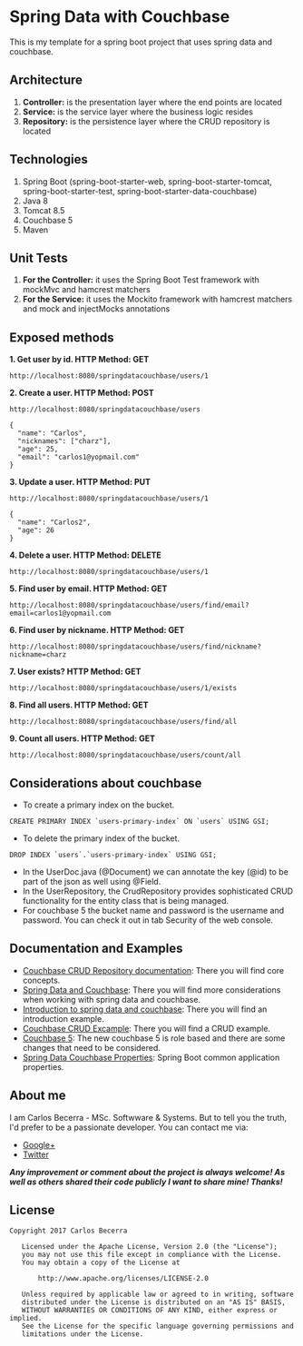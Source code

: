 # Spring Data with Couchbase

This is my template for a spring boot project that uses spring data and couchbase.

## Architecture
 
 1. **Controller:** is the presentation layer where the end points are located
 2. **Service:** is the service layer where the business logic resides
 3. **Repository:** is the persistence layer where the CRUD repository is located
 
## Technologies

1. Spring Boot (spring-boot-starter-web, spring-boot-starter-tomcat, spring-boot-starter-test, spring-boot-starter-data-couchbase)
2. Java 8
3. Tomcat 8.5
4. Couchbase 5
5. Maven

## Unit Tests

 1. **For the Controller:** it uses the Spring Boot Test framework with mockMvc and hamcrest matchers
 2. **For the Service:** it uses the Mockito framework with hamcrest matchers and mock and injectMocks annotations 
 
## Exposed methods

**1. Get user by id. HTTP Method: GET**
```
http://localhost:8080/springdatacouchbase/users/1
```

**2. Create a user. HTTP Method: POST**
```
http://localhost:8080/springdatacouchbase/users
```
```
{
  "name": "Carlos",
  "nicknames": ["charz"],
  "age": 25,
  "email": "carlos1@yopmail.com"
}
```

**3. Update a user. HTTP Method: PUT**
```
http://localhost:8080/springdatacouchbase/users/1
```
```
{
  "name": "Carlos2",
  "age": 26
}
```

**4. Delete a user. HTTP Method: DELETE**
```
http://localhost:8080/springdatacouchbase/users/1
```

**5. Find user by email. HTTP Method: GET**
```
http://localhost:8080/springdatacouchbase/users/find/email?email=carlos1@yopmail.com
```

**6. Find user by nickname. HTTP Method: GET**
```
http://localhost:8080/springdatacouchbase/users/find/nickname?nickname=charz
```

**7. User exists? HTTP Method: GET**
```
http://localhost:8080/springdatacouchbase/users/1/exists
```

**8. Find all users. HTTP Method: GET**
```
http://localhost:8080/springdatacouchbase/users/find/all
```

**9. Count all users. HTTP Method: GET**
```
http://localhost:8080/springdatacouchbase/users/count/all
```

## Considerations about couchbase
 
 * To create a primary index on the bucket.
 ```
 CREATE PRIMARY INDEX `users-primary-index` ON `users` USING GSI;
 ```
 * To delete the primary index of the bucket.
 ```
 DROP INDEX `users`.`users-primary-index` USING GSI;
 ```
 * In the UserDoc.java (@Document) we can annotate the key (@id) to be part of the json as well using @Field.
 * In the UserRepository, the CrudRepository provides sophisticated CRUD functionality for the entity class that is being managed.
 * For couchbase 5 the bucket name and password is the username and password. You can check it out in tab Security of the web console.

## Documentation and Examples
 
* [Couchbase CRUD Repository documentation](http://docs.spring.io/spring-data/couchbase/docs/current/reference/html/#repositories.core-concepts): There you will find core concepts.
* [Spring Data and Couchbase](https://blog.couchbase.com/spring-data-couchbase-2-is-out-quick-getting-started-with-spring-initializr/): There you will find more considerations when working with spring data and couchbase.
* [Introduction to spring data and couchbase](http://www.baeldung.com/spring-data-couchbase): There you will find an introduction example.
* [Couchbase CRUD Excample](https://blog.couchbase.com/vaadin-couchbase-crud-sample/): There you will find a CRUD example.
* [Couchbase 5](https://developer.couchbase.com/documentation/server/current/introduction/whats-new.html): The new couchbase 5 is role based and there are some changes that need to be considered.
* [Spring Data Couchbase Properties](http://s-xu.blogspot.com.ar/2016/09/spring-boot-common-application.html): Spring Boot common application properties.

## About me
I am Carlos Becerra - MSc. Softwware & Systems.  But to tell you the truth, I'd prefer to be a passionate developer. You can contact me via:

* [Google+](https://plus.google.com/+CarlosBecerraRodr%C3%ADguez)
* [Twitter](https://twitter.com/CarlosBecerraRo)

_**Any improvement or comment about the project is always welcome! As well as others shared their code publicly I want to share mine! Thanks!**_

## License
```javas
Copyright 2017 Carlos Becerra

   Licensed under the Apache License, Version 2.0 (the "License");
   you may not use this file except in compliance with the License.
   You may obtain a copy of the License at

       http://www.apache.org/licenses/LICENSE-2.0

   Unless required by applicable law or agreed to in writing, software
   distributed under the License is distributed on an "AS IS" BASIS,
   WITHOUT WARRANTIES OR CONDITIONS OF ANY KIND, either express or implied.
   See the License for the specific language governing permissions and
   limitations under the License.
